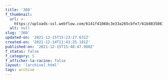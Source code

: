 ```yaml
---
title: '360'
f_thumbnail:
  url: >-
    https://uploads-ssl.webflow.com/6141f41868c3e33a265cbfe7/61b8835867893342d81e9e0b_360.jpg
  alt: null
slug: '360'
updated-on: '2021-12-15T15:23:27.631Z'
created-on: '2021-12-14T11:43:25.101Z'
published-on: '2021-12-15T15:48:47.960Z'
f_status: false
f_category: S
f_afficher-la-racine: false
layout: '[archive].html'
tags: archive
---
```



